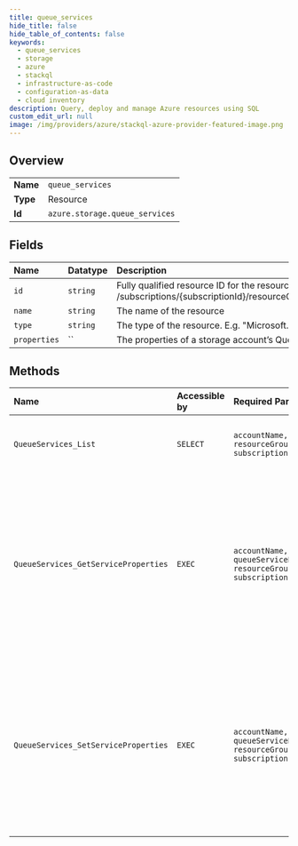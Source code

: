 ```yaml
---
title: queue_services
hide_title: false
hide_table_of_contents: false
keywords:
  - queue_services
  - storage
  - azure    
  - stackql
  - infrastructure-as-code
  - configuration-as-data
  - cloud inventory
description: Query, deploy and manage Azure resources using SQL
custom_edit_url: null
image: /img/providers/azure/stackql-azure-provider-featured-image.png
---
```

  
    

## Overview
<table><tbody>
<tr><td><b>Name</b></td><td><code>queue_services</code></td></tr>
<tr><td><b>Type</b></td><td>Resource</td></tr>
<tr><td><b>Id</b></td><td><code>azure.storage.queue_services</code></td></tr>
</tbody></table>

## Fields
| Name | Datatype | Description |
|:-----|:---------|:------------|
| `id` | `string` | Fully qualified resource ID for the resource. Ex - /subscriptions/{subscriptionId}/resourceGroups/{resourceGroupName}/providers/{resourceProviderNamespace}/{resourceType}/{resourceName} |
| `name` | `string` | The name of the resource |
| `type` | `string` | The type of the resource. E.g. "Microsoft.Compute/virtualMachines" or "Microsoft.Storage/storageAccounts" |
| `properties` | `` | The properties of a storage account’s Queue service. |
## Methods
| Name | Accessible by | Required Params | Description |
|:-----|:--------------|:----------------|:------------|
| `QueueServices_List` | `SELECT` | `accountName, resourceGroupName, subscriptionId` | List all queue services for the storage account |
| `QueueServices_GetServiceProperties` | `EXEC` | `accountName, queueServiceName, resourceGroupName, subscriptionId` | Gets the properties of a storage account’s Queue service, including properties for Storage Analytics and CORS (Cross-Origin Resource Sharing) rules. |
| `QueueServices_SetServiceProperties` | `EXEC` | `accountName, queueServiceName, resourceGroupName, subscriptionId` | Sets the properties of a storage account’s Queue service, including properties for Storage Analytics and CORS (Cross-Origin Resource Sharing) rules.  |
